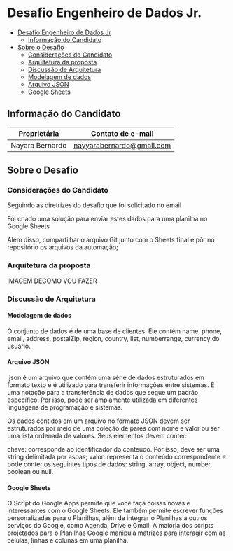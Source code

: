 # Desafio Engenheiro de Dados Jr. 


- [Desafio Engenheiro de Dados Jr](#desafio-engenheiro-de-dados-jr)
  - [Informação do Candidato](#informação-do-candidato)
- [Sobre o Desafio](#sobre-o-desafio)
  - [Considerações do Candidato](#considerações-do-candidato)
  - [Arquitetura da proposta](#arquitetura-da-proposta)
  - [Discussão de Arquitetura](#discussão-de-arquitetura)
   - [Modelagem de dados](#modelagem-de-dados)
   - [Arquivo JSON](#arquivo-json)
   - [Google Sheets](#google-sheets)

## Informação do Candidato

| Proprietária        | Contato de e-mail         |
|---------------------|---------------------------|
| Nayara Bernardo     | nayyarabernardo@gmail.com |

## Sobre o Desafio

### Considerações do Candidato 

Seguindo as diretrizes do desafio que foi solicitado no email

Foi criado uma solução para enviar estes dados para uma planilha no Google Sheets

Além disso, compartilhar o arquivo Git junto com o Sheets final e pôr no repositório os arquivos da automação;

### Arquitetura da proposta

IMAGEM DECOMO VOU FAZER

### Discussão de Arquitetura

#### Modelagem de dados

O conjunto de dados é de uma base de clientes. Ele contém name, phone, email, address, postalZip, region, country, list, numberrange, currency do usuário.

#### Arquivo JSON

.json é um arquivo que contém uma série de dados estruturados em formato texto e é utilizado para transferir informações entre sistemas. É uma notação para a transferência de dados que segue um padrão específico. Por isso, pode ser amplamente utilizada em diferentes linguagens de programação e sistemas.

Os dados contidos em um arquivo no formato JSON devem ser estruturados por meio de uma coleção de pares com nome e valor ou ser uma lista ordenada de valores. Seus elementos devem conter:

chave: corresponde ao identificador do conteúdo. Por isso, deve ser uma string delimitada por aspas;
valor: representa o conteúdo correspondente e pode conter os seguintes tipos de dados: string, array, object, number, boolean ou null.

#### Google Sheets

O Script do Google Apps permite que você faça coisas novas e interessantes com o Google Sheets. Ele também permite escrever funções personalizadas para o Planilhas, além de integrar o Planilhas a outros serviços do Google, como Agenda, Drive e Gmail.
A maioria dos scripts projetados para o Planilhas Google manipula matrizes para interagir com as células, linhas e colunas em uma planilha. 


